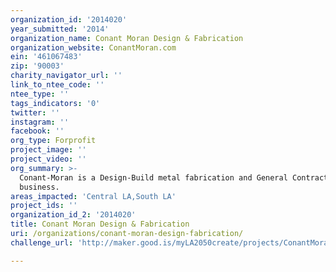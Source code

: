 ```yaml
---
organization_id: '2014020'
year_submitted: '2014'
organization_name: Conant Moran Design & Fabrication
organization_website: ConantMoran.com
ein: '461067483'
zip: '90003'
charity_navigator_url: ''
link_to_ntee_code: ''
ntee_type: ''
tags_indicators: '0'
twitter: ''
instagram: ''
facebook: ''
org_type: Forprofit
project_image: ''
project_video: ''
org_summary: >-
  Conant-Moran is a Design-Build metal fabrication and General Contracting
  business.
areas_impacted: 'Central LA,South LA'
project_ids: ''
organization_id_2: '2014020'
title: Conant Moran Design & Fabrication
uri: /organizations/conant-moran-design-fabrication/
challenge_url: 'http://maker.good.is/myLA2050create/projects/ConantMoranBen.html'

---
```

